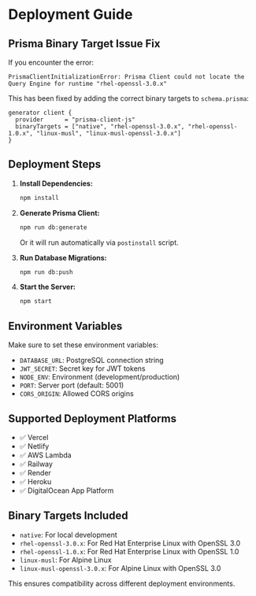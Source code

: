 # Deployment Guide

## Prisma Binary Target Issue Fix

If you encounter the error:
```
PrismaClientInitializationError: Prisma Client could not locate the Query Engine for runtime "rhel-openssl-3.0.x"
```

This has been fixed by adding the correct binary targets to `schema.prisma`:

```prisma
generator client {
  provider      = "prisma-client-js"
  binaryTargets = ["native", "rhel-openssl-3.0.x", "rhel-openssl-1.0.x", "linux-musl", "linux-musl-openssl-3.0.x"]
}
```

## Deployment Steps

1. **Install Dependencies:**
   ```bash
   npm install
   ```

2. **Generate Prisma Client:**
   ```bash
   npm run db:generate
   ```
   Or it will run automatically via `postinstall` script.

3. **Run Database Migrations:**
   ```bash
   npm run db:push
   ```

4. **Start the Server:**
   ```bash
   npm start
   ```

## Environment Variables

Make sure to set these environment variables:

- `DATABASE_URL`: PostgreSQL connection string
- `JWT_SECRET`: Secret key for JWT tokens
- `NODE_ENV`: Environment (development/production)
- `PORT`: Server port (default: 5001)
- `CORS_ORIGIN`: Allowed CORS origins

## Supported Deployment Platforms

- ✅ Vercel
- ✅ Netlify
- ✅ AWS Lambda
- ✅ Railway
- ✅ Render
- ✅ Heroku
- ✅ DigitalOcean App Platform

## Binary Targets Included

- `native`: For local development
- `rhel-openssl-3.0.x`: For Red Hat Enterprise Linux with OpenSSL 3.0
- `rhel-openssl-1.0.x`: For Red Hat Enterprise Linux with OpenSSL 1.0
- `linux-musl`: For Alpine Linux
- `linux-musl-openssl-3.0.x`: For Alpine Linux with OpenSSL 3.0

This ensures compatibility across different deployment environments.
